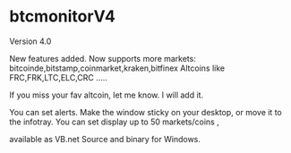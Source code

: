 # btcmonitorV4
Version 4.0
 

New features added. Now supports more markets: bitcoinde,bitstamp,coinmarket,kraken,bitfinex Altcoins like FRC,FRK,LTC,ELC,CRC .....

If you miss your fav altcoin, let me know. I will add it.

You can set alerts. Make the window sticky on your desktop, or move it to the infotray. You can set display up to 50 markets/coins ,

available as VB.net Source and binary for Windows.

